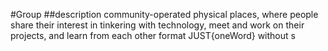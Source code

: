 #Group
##description
community-operated physical places, where people share their interest in tinkering with technology, meet and work on their projects, and learn from each other
format JUST{oneWord} without s
